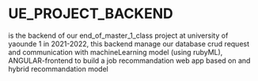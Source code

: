 # UE_PROJECT_BACKEND
is the backend of our end_of_master_1_class project at university of yaounde 1 in 2021-2022,
this backend manage our database crud request and communication with machineLearning model (using rubyML), ANGULAR-frontend
to build a job recommandation web app based on and hybrid recommandation model
